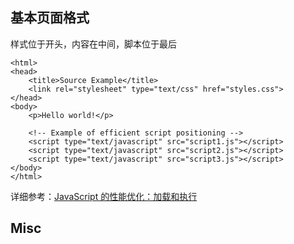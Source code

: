 

## 基本页面格式
样式位于开头，内容在中间，脚本位于最后  
```
<html>
<head>
    <title>Source Example</title>
    <link rel="stylesheet" type="text/css" href="styles.css">
</head>
<body>
    <p>Hello world!</p>

    <!-- Example of efficient script positioning -->
    <script type="text/javascript" src="script1.js"></script>
    <script type="text/javascript" src="script2.js"></script>
    <script type="text/javascript" src="script3.js"></script>
</body>
</html>
```
详细参考：[JavaScript 的性能优化：加载和执行](http://www.ibm.com/developerworks/cn/web/1308_caiys_jsload/)

## Misc
